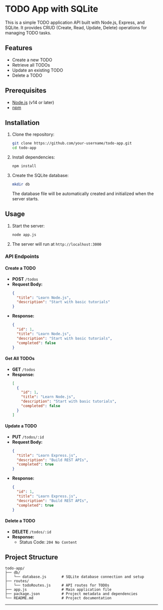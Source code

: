 # TODO App with SQLite

This is a simple TODO application API built with Node.js, Express, and SQLite. It provides CRUD (Create, Read, Update, Delete) operations for managing TODO tasks.

## Features
- Create a new TODO
- Retrieve all TODOs
- Update an existing TODO
- Delete a TODO

## Prerequisites
- [Node.js](https://nodejs.org/) (v14 or later)
- [npm](https://www.npmjs.com/)

## Installation

1. Clone the repository:
   ```bash
   git clone https://github.com/your-username/todo-app.git
   cd todo-app
   ```

2. Install dependencies:
   ```bash
   npm install
   ```

3. Create the SQLite database:
   ```bash
   mkdir db
   ```

   The database file will be automatically created and initialized when the server starts.

## Usage

1. Start the server:
   ```bash
   node app.js
   ```

2. The server will run at `http://localhost:3000`

### API Endpoints

#### Create a TODO
- **POST** `/todos`
- **Request Body:**
  ```json
  {
    "title": "Learn Node.js",
    "description": "Start with basic tutorials"
  }
  ```
- **Response:**
  ```json
  {
    "id": 1,
    "title": "Learn Node.js",
    "description": "Start with basic tutorials",
    "completed": false
  }
  ```

#### Get All TODOs
- **GET** `/todos`
- **Response:**
  ```json
  [
    {
      "id": 1,
      "title": "Learn Node.js",
      "description": "Start with basic tutorials",
      "completed": false
    }
  ]
  ```

#### Update a TODO
- **PUT** `/todos/:id`
- **Request Body:**
  ```json
  {
    "title": "Learn Express.js",
    "description": "Build REST APIs",
    "completed": true
  }
  ```
- **Response:**
  ```json
  {
    "id": 1,
    "title": "Learn Express.js",
    "description": "Build REST APIs",
    "completed": true
  }
  ```

#### Delete a TODO
- **DELETE** `/todos/:id`
- **Response:**
  - Status Code: `204 No Content`

## Project Structure
```
todo-app/
├── db/
│   └── database.js       # SQLite database connection and setup
├── routes/
│   └── todoRoutes.js     # API routes for TODOs
├── app.js                # Main application file
├── package.json          # Project metadata and dependencies
└── README.md             # Project documentation
```

---

